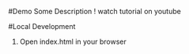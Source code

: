 #Demo
Some Description ! 
watch tutorial on youtube

#Local Development
1. Open index.html in your browser

